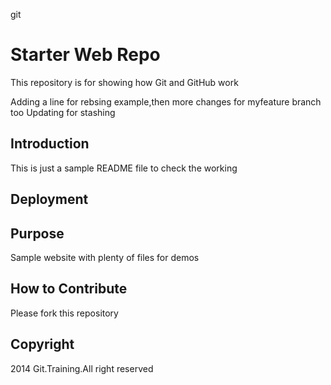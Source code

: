git
# Starter Web Repo

This repository is for showing how Git and GitHub work

Adding a line for rebsing example,then more changes for myfeature branch too
Updating for stashing
## Introduction
This is just a sample README file to check the working

## Deployment

## Purpose

Sample website with plenty of files for demos

## How to Contribute
Please fork this repository
## Copyright
2014 Git.Training.All right reserved
